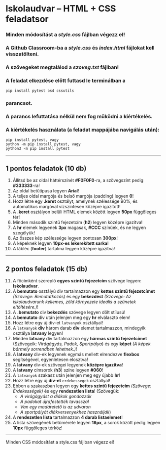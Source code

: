 # Iskolaudvar – HTML + CSS feladatsor

### Minden módosítást a *style.css* fájlban végezz el!
### A Github Classroom-ba a *style.css* és *index.html* fájlokat kell visszatölteni.
### A szövegeket megtalálod a *szoveg.txt* fájlban!

### A feladat elkezdése előtt futtasd le terminálban a
    pip install pytest bs4 cssutils
### parancsot.
### A parancs lefuttatása nélkül nem fog működni a kiértékelés.
### A kiértékelés használata (a feladat mappájába navigálás után):
``` 
pip install pytest, vagy
python -m pip install pytest, vagy
python3 -m pip install pytest
```
---

## 1 pontos feladatok (10 db)

1. Állítsd be az oldal háttérszínét **#F0F0F0**-ra, a szövegszínt pedig **#333333**-ra!
2. Az oldal betűtípusa legyen **Arial**!
3. A teljes oldal margója és belső margója (padding) legyen **0**!
4. Hozz létre egy **.keret** osztályt, amelynek szélessége 90%, és automatikus margóval vízszintesen középre igazított!
5. A **.keret** osztályon belüli HTML elemek között legyen **50px** függőleges tér!
6. Minden második szintű fejezetcím (**h2**) legyen középre igazítva!
7. A **hr** elemek legyenek **3px** magasak, **#CCC** színűek, és ne legyen szegélyük!
8. Az összes kép szélessége legyen pontosan **300px**!
9. A képeknek legyen **10px-es lekerekített sarka**!
10. A lábléc (**footer**) tartalma legyen középre igazítva!

---

## 2 pontos feladatok (15 db)

11. A főcímként szereplő **egyes szintű fejezetcím** szövege legyen: **Iskolaudvar**.
12. A **bemutato** osztályú div tartalmazzon egy **kettes szintű fejezetcímet** *(Szövege: Bemutatkozás)* és egy **bekezdést** *(Szövege: Az iskolaudvarunk kellemes, zöld környezete ideális a szünetek eltöltésére.)*!
13. A **.bemutato** div **bekezdés** szövege legyen dőlt stílusú!
14. A **bemutato** div után jelenjen meg egy **hr** elválasztó elem!
15. Hozz létre egy új div-et `latvanyok` osztállyal!
16. A `latvanyok` **div** három darab **div** elemet tartalmazzon, mindegyik osztálya **latvany** legyen!
17. Minden **latvany** div tartalmazzon egy **hármas szintű fejezetcímet** (Szövegeik: *Virágágyás, Padok, Sportpálya*) és egy **képet** *(A képek bármely sorrendben lehetnek.)*!
18. A **latvany** div-ek legyenek egymás mellett elrendezve **flexbox** segítségével, egyenletesen elosztva!
19. A **latvany** div-ek szövegei legyenek **középre igazítva**!
20. A **latvany** címsorok (**h3**) színe legyen **#060**!
21. A `latvanyok` szakasz után jelenjen meg egy újabb **hr**!
22. Hozz létre egy új **div-et** `erdekessegek` osztállyal!
23. Ebben a szakaszban legyen egy **kettes szintű fejezetcím** *(Szövege: Érdekességek)* és egy **rendezetlen lista**!
    (Szövegük:
    - *A virágágyást a diákok gondozzák*
    - *A padokat újrafestették tavasszal*
    - *Van egy madáretető is az udvaron*
    - *A sportpályát diákversenyekhez használják*)
24. A **rendezetlen lista** tartalmazzon **4 darab listaelemet**!
25. A lista szövegének betűmérete legyen **18px**, a sorok között pedig legyen **10px** függőleges térköz!

---

Minden CSS módosítást a style.css fájlban végezz el!
